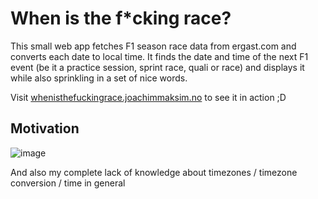 # When is the f*cking race?
This small web app fetches F1 season race data from ergast.com and converts each date to local time. It finds the date and time of the next F1 event (be it a practice session, sprint race, quali or race) and displays it while also sprinkling in a set of nice words.

Visit [whenisthefuckingrace.joachimmaksim.no](https://whenisthefuckingrace.joachimmaksim.no) to see it in action ;D

## Motivation
![image](https://user-images.githubusercontent.com/55885044/182022906-d7f5af13-1a1a-47d4-916c-752c6627c2a4.png)

And also my complete lack of knowledge about timezones / timezone conversion / time in general
